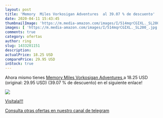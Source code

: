 ```yaml
---
layout: post
title: 'Memory  Miles Vorkosigan Adventures  al 39.07 % de descuento'
date: 2020-04-11 15:43:45
thumbnailImage: 'https://m.media-amazon.com/images/I/514mqrCGIXL._SL200_.jpg'
images: [ 'https://m.media-amazon.com/images/I/514mqrCGIXL._SL200_.jpg' ]
comments: true
category: ofertas
author: ring
slug: 1433201151
description:
actualPrice: 18.25 USD
comparePrice: 29.95 USD
inStock: true
---
```


Ahora mismo tienes [Memory  Miles Vorkosigan Adventures ](https://www.amazon.com/dp/1433201151/?tag=redken08-20) a 18.25 USD (original: 29.95 USD) (39.07 %  de descuento) en el siguiente enlace!

[![](https://m.media-amazon.com/images/I/514mqrCGIXL._SL200_.jpg)](https://www.amazon.com/dp/1433201151/?tag=redken08-20)

[Visítala!!!](https://www.amazon.com/dp/1433201151/?tag=redken08-20)

[Consulta otras ofertas en nuestro canal de telegram](https://t.me/s/ofertas25)
